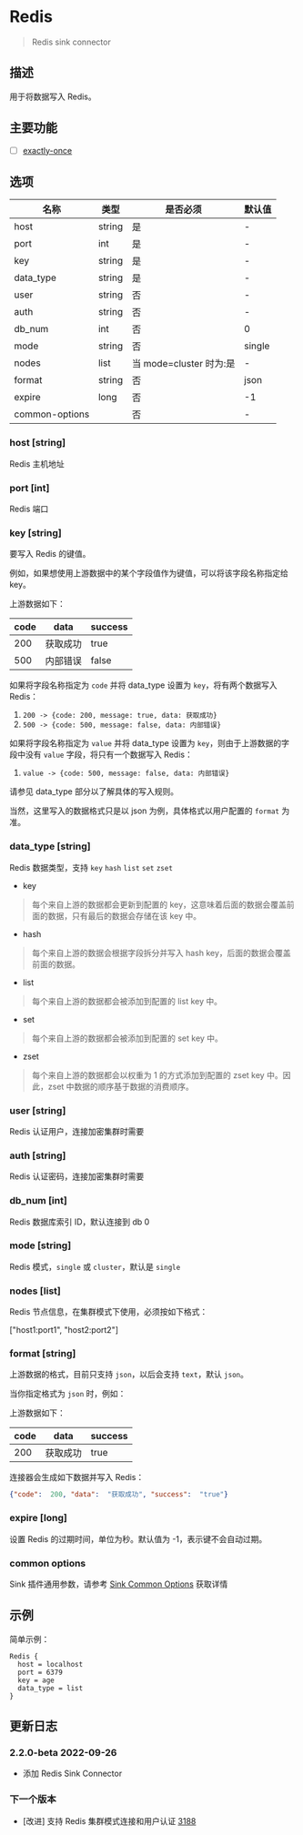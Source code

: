 # Redis

> Redis sink connector

## 描述

用于将数据写入 Redis。

## 主要功能

- [ ] [exactly-once](../../concept/connector-v2-features.md)

## 选项

|      名称      |  类型  | 是否必须                | 默认值        |
|----------------|--------|---------------------|---------------|
| host           | string | 是                   | -             |
| port           | int    | 是                   | -             |
| key            | string | 是                   | -             |
| data_type      | string | 是                   | -             |
| user           | string | 否                   | -             |
| auth           | string | 否                   | -             |
| db_num         | int    | 否                   | 0             |
| mode           | string | 否                   | single        |
| nodes          | list   | 当 mode=cluster 时为:是 | -             |
| format         | string | 否                   | json          |
| expire         | long   | 否                   | -1            |
| common-options |        | 否                   | -             |

### host [string]

Redis 主机地址

### port [int]

Redis 端口

### key [string]

要写入 Redis 的键值。

例如，如果想使用上游数据中的某个字段值作为键值，可以将该字段名称指定给 key。

上游数据如下：

| code |      data      | success |
|------|----------------|---------|
| 200  | 获取成功       | true    |
| 500  | 内部错误       | false   |

如果将字段名称指定为 `code` 并将 data_type 设置为 `key`，将有两个数据写入 Redis：
1. `200 -> {code: 200, message: true, data: 获取成功}`
2. `500 -> {code: 500, message: false, data: 内部错误}`

如果将字段名称指定为 `value` 并将 data_type 设置为 `key`，则由于上游数据的字段中没有 `value` 字段，将只有一个数据写入 Redis：

1. `value -> {code: 500, message: false, data: 内部错误}`

请参见 data_type 部分以了解具体的写入规则。

当然，这里写入的数据格式只是以 json 为例，具体格式以用户配置的 `format` 为准。

### data_type [string]

Redis 数据类型，支持 `key` `hash` `list` `set` `zset`

- key

> 每个来自上游的数据都会更新到配置的 key，这意味着后面的数据会覆盖前面的数据，只有最后的数据会存储在该 key 中。

- hash

> 每个来自上游的数据会根据字段拆分并写入 hash key，后面的数据会覆盖前面的数据。

- list

> 每个来自上游的数据都会被添加到配置的 list key 中。

- set

> 每个来自上游的数据都会被添加到配置的 set key 中。

- zset

> 每个来自上游的数据都会以权重为 1 的方式添加到配置的 zset key 中。因此，zset 中数据的顺序基于数据的消费顺序。

### user [string]

Redis 认证用户，连接加密集群时需要

### auth [string]

Redis 认证密码，连接加密集群时需要

### db_num [int]

Redis 数据库索引 ID，默认连接到 db 0

### mode [string]

Redis 模式，`single` 或 `cluster`，默认是 `single`

### nodes [list]

Redis 节点信息，在集群模式下使用，必须按如下格式：

["host1:port1", "host2:port2"]

### format [string]

上游数据的格式，目前只支持 `json`，以后会支持 `text`，默认 `json`。

当你指定格式为 `json` 时，例如：

上游数据如下：

| code |    data     | success |
|------|-------------|---------|
| 200  | 获取成功    | true    |

连接器会生成如下数据并写入 Redis：

```json
{"code":  200, "data":  "获取成功", "success":  "true"}
```

### expire [long]

设置 Redis 的过期时间，单位为秒。默认值为 -1，表示键不会自动过期。

### common options

Sink 插件通用参数，请参考 [Sink Common Options](common-options.md) 获取详情

## 示例

简单示例：

```hocon
Redis {
  host = localhost
  port = 6379
  key = age
  data_type = list
}
```

## 更新日志

### 2.2.0-beta 2022-09-26

- 添加 Redis Sink Connector

### 下一个版本

- [改进] 支持 Redis 集群模式连接和用户认证 [3188](https://github.com/apache/seatunnel/pull/3188)